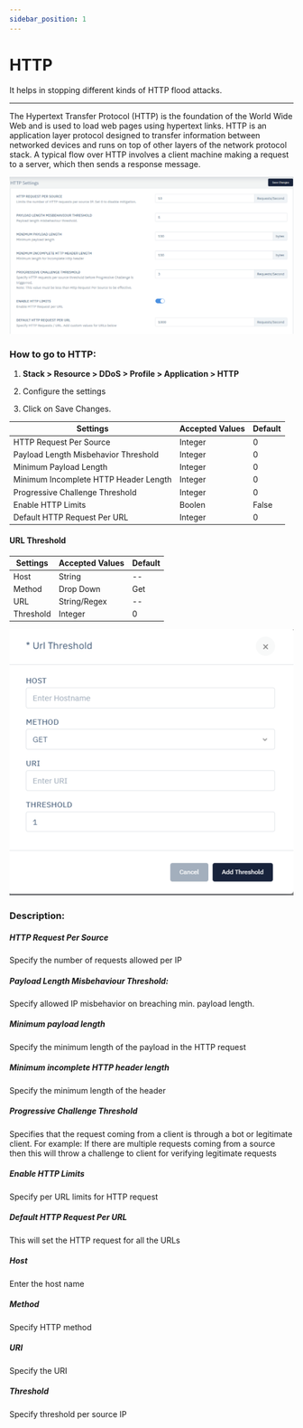 ```yaml
---
sidebar_position: 1
---
```


# HTTP

It helps in stopping different kinds of HTTP flood attacks.

---


The Hypertext Transfer Protocol (HTTP) is the foundation of the World Wide Web and is used to load web pages using hypertext links. HTTP is an application layer protocol designed to transfer information between networked devices and runs on top of other layers of the network protocol stack. A typical flow over HTTP involves a client machine making a request to a server, which then sends a response message.

![http_settings](\img\ddos\ddos14.png)

### **How to go to HTTP:**

1. **Stack > Resource > DDoS > Profile > Application > HTTP**

2. Configure the settings 

3. Click on Save Changes.

| Settings                              | Accepted Values | Default |
|---------------------------------------|-----------------|---------|
| HTTP Request Per Source               | Integer         | 0       |
| Payload Length Misbehavior Threshold  | Integer         | 0       |
| Minimum Payload Length                | Integer         | 0       |
| Minimum Incomplete HTTP Header Length | Integer         | 0       |
| Progressive Challenge Threshold       | Integer         | 0       |
| Enable HTTP Limits                    | Boolen          | False   |
| Default HTTP Request Per URL          | Integer         | 0       |

#### **URL Threshold**

| Settings  | Accepted Values  | Default |
|-----------|------------------|---------|
| Host      | String           | --      |
| Method    | Drop Down        | Get     |
| URL       | String/Regex     | --      |
| Threshold | Integer          | 0       |

![url_threshold](\img\ddos\ddos15.png)

### **Description:**

##### **HTTP Request Per Source**

Specify the number of requests allowed per IP

##### **Payload Length Misbehaviour Threshold:**

Specify allowed IP misbehavior on breaching min. payload length.

##### **Minimum payload length**

Specify the minimum length of the payload in the HTTP request
##### **Minimum incomplete HTTP header length**

Specify the minimum length of the header

##### **Progressive Challenge Threshold**

Specifies that the request coming from a client is through a bot or legitimate client. For example: If there are multiple requests coming from a source then this will throw a challenge to client for verifying legitimate requests

##### **Enable HTTP Limits**

Specify per URL limits for HTTP request

##### **Default HTTP Request Per URL**

This will set the HTTP request for all the URLs

##### **Host**

Enter the host name

##### **Method**
Specify HTTP method

##### **URI**

Specify the URI

##### **Threshold**

Specify threshold per source IP